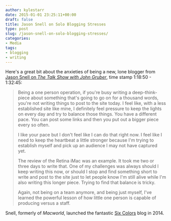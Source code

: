```yaml
---
author: kylestarr
date: 2015-01-01 23:25:11+00:00
draft: false
title: Jason Snell on Solo Blogging Stresses
type: post
slug: /jason-snell-on-solo-blogging-stresses/
categories:
- Media
tags:
- blogging
- writing
---
```


Here's a great bit about the anxieties of being a new, lone blogger from [Jason Snell on _The Talk Show with John Gruber_](https://itunes.apple.com/us/podcast/the-talk-show-with-john-gruber/id528458508?mt=2&i=328635831), time stamp 1:18:50 - 1:32:45:

> Being a one person operation, if you're busy writing a deep-think-piece about something that's going to go on for a thousand words, you're not writing things to post to the site today. I feel like, with a less established site like mine, I definitely feel pressure to keep the lights on every day and try to balance those things. You have a different pace. You can post some links and then you put out a bigger piece every so often.
>
> I like your pace but I don't feel like I can do that right now. I feel like I need to keep the heartbeat a little stronger because I'm trying to establish myself and pick up an audience I may not have captured yet.
>
> The review of the Retina iMac was an example. It took me two or three days to write that. One of my challenges was always should I keep writing this now, or should I stop and find something short to write and post to the site just to let people know I'm still alive while I'm also writing this longer piece. Trying to find that balance is tricky.
>
> Again, not being on a team anymore, and being just myself, I've learned the powerful lesson of how little one person is capable of producing versus a staff.

Snell, formerly of _Macworld_, launched the fantastic [Six Colors](http://sixcolors.com) blog in 2014.
